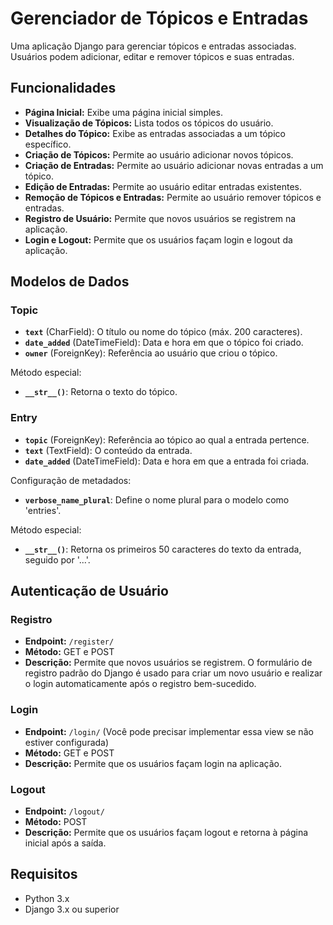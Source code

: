 # Gerenciador de Tópicos e Entradas

Uma aplicação Django para gerenciar tópicos e entradas associadas. Usuários podem adicionar, editar e remover tópicos e suas entradas.

## Funcionalidades

- **Página Inicial:** Exibe uma página inicial simples.
- **Visualização de Tópicos:** Lista todos os tópicos do usuário.
- **Detalhes do Tópico:** Exibe as entradas associadas a um tópico específico.
- **Criação de Tópicos:** Permite ao usuário adicionar novos tópicos.
- **Criação de Entradas:** Permite ao usuário adicionar novas entradas a um tópico.
- **Edição de Entradas:** Permite ao usuário editar entradas existentes.
- **Remoção de Tópicos e Entradas:** Permite ao usuário remover tópicos e entradas.
- **Registro de Usuário:** Permite que novos usuários se registrem na aplicação.
- **Login e Logout:** Permite que os usuários façam login e logout da aplicação.

## Modelos de Dados

### Topic

- **`text`** (CharField): O título ou nome do tópico (máx. 200 caracteres).
- **`date_added`** (DateTimeField): Data e hora em que o tópico foi criado.
- **`owner`** (ForeignKey): Referência ao usuário que criou o tópico.

Método especial:
- **`__str__()`**: Retorna o texto do tópico.

### Entry

- **`topic`** (ForeignKey): Referência ao tópico ao qual a entrada pertence.
- **`text`** (TextField): O conteúdo da entrada.
- **`date_added`** (DateTimeField): Data e hora em que a entrada foi criada.

Configuração de metadados:
- **`verbose_name_plural`**: Define o nome plural para o modelo como 'entries'.

Método especial:
- **`__str__()`**: Retorna os primeiros 50 caracteres do texto da entrada, seguido por '...'.

## Autenticação de Usuário

### Registro

- **Endpoint:** `/register/`
- **Método:** GET e POST
- **Descrição:** Permite que novos usuários se registrem. O formulário de registro padrão do Django é usado para criar um novo usuário e realizar o login automaticamente após o registro bem-sucedido.

### Login

- **Endpoint:** `/login/` (Você pode precisar implementar essa view se não estiver configurada)
- **Método:** GET e POST
- **Descrição:** Permite que os usuários façam login na aplicação.

### Logout

- **Endpoint:** `/logout/`
- **Método:** POST
- **Descrição:** Permite que os usuários façam logout e retorna à página inicial após a saída.

## Requisitos

- Python 3.x
- Django 3.x ou superior